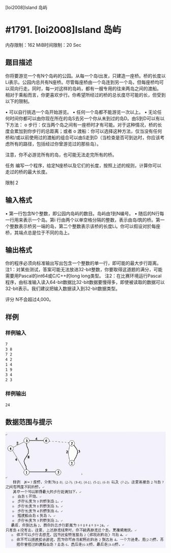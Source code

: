 [Ioi2008]Island 岛屿 

# #1791. [Ioi2008]Island 岛屿 

内存限制：162 MiB时间限制：20 Sec

## 题目描述

你将要游览一个有N个岛屿的公园。从每一个岛i出发，只建造一座桥。桥的长度以Li表示。公园内总共有N座桥。尽管每座桥由一个岛连到另一个岛，但每座桥均可以双向行走。同时，每一对这样的岛屿，都有一艘专用的往来两岛之间的渡船。 
相对于乘船而言，你更喜欢步行。你希望所经过的桥的总长度尽可能的长，但受到以下的限制。 

&#8226; 可以自行挑选一个岛开始游览。 
&#8226; 任何一个岛都不能游览一次以上。 
&#8226; 无论任何时间你都可以由你现在所在的岛S去另一个你从未到过的岛D。由S到D可以有以下方法： 
o 步行：仅当两个岛之间有一座桥时才有可能。对于这种情况，桥的长度会累加到你步行的总距离；或者 
o 渡船：你可以选择这种方法，仅当没有任何桥和/或以前使用过的渡船的组合可以由S走到D（当检查是否可到达时，你应该考虑所有的路径，包括经过你曾游览过的那些岛）。 

注意，你不必游览所有的岛，也可能无法走完所有的桥。 

任务 
编写一个程序，给定N座桥以及它们的长度，按照上述的规则，计算你可以走过的桥的最大长度。 

限制 
2 

## 输入格式

&#8226; 第一行包含N个整数，即公园内岛屿的数目。岛屿由1到N编号。 
&#8226; 随后的N行每一行用来表示一个岛。第i 行由两个以单空格分隔的整数，表示由岛i筑的桥。第一个整数表示桥另一端的岛，第二个整数表示该桥的长度Li。你可以假设对於每座桥，其端点总是位于不同的岛上。 


## 输出格式

你的程序必须向标准输出写出包含一个整数的单一行，即可能的最大步行距离。 
注1：对某些测试，答案可能无法放进32-bit整数，你要取得这道题的满分，可能需要用Pascal的int64或C/C++的long long类型。 
注2：在比赛环境运行Pascal程序，由标准输入读入64-bit数据比32-bit数据要慢得多，即使被读取的数据可以32-bit表示。我们建议把输入数据读入到32-bit数据类型。 

评分 
N不会超过4,000。 



## 样例

### 样例输入

    
    7
    3 8
    7 2
    4 2
    1 4
    1 9
    3 4
    2 3
    
    
    
    

### 样例输出

    
    24
    
    

## 数据范围与提示

![](images/1791.jpg)
